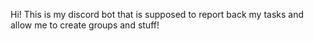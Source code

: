 Hi! This is my discord bot that is supposed to report back my tasks and allow me to create groups and stuff!
